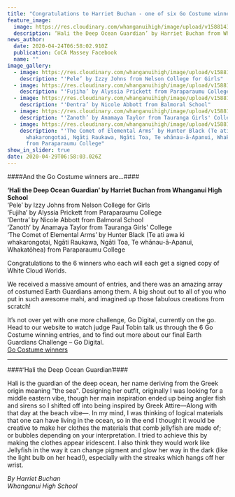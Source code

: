 ```yaml
---
title: "Congratulations to Harriet Buchan - one of six Go Costume winners! "
feature_image:
  image: https://res.cloudinary.com/whanganuihigh/image/upload/v1588143581/News/Visual_Arts._Harriet_Buchan.png
  description: ‘Hali the Deep Ocean Guardian’ by Harriet Buchan from Whanganui High School
news_author:
  date: 2020-04-24T06:58:02.910Z
  publication: CoCA Massey Facebook
  name: ""
image_gallery:
  - image: https://res.cloudinary.com/whanganuihigh/image/upload/v1588145547/News/2._Pele_by_Izzy_Johns_from_Nelson_College_for_Girls.jpg
    description: "'Pele’ by Izzy Johns from Nelson College for Girls"
  - image: https://res.cloudinary.com/whanganuihigh/image/upload/v1588145563/News/3._Fujiha_by_Alyssia_Prickett_from_Paraparaumu_College.jpg
    description: "'Fujiha’ by Alyssia Prickett from Paraparaumu College"
  - image: https://res.cloudinary.com/whanganuihigh/image/upload/v1588145580/News/4._Dentra_by_Nicole_Abbott_from_Balmoral_School.jpg
    description: "'Dentra’ by Nicole Abbott from Balmoral School"
  - image: https://res.cloudinary.com/whanganuihigh/image/upload/v1588145620/News/5._Zanoth_by_Anamaya_Taylor_from_Tauranga_Girls_College.jpg
    description: "'Zanoth’ by Anamaya Taylor from Tauranga Girls' College"
  - image: https://res.cloudinary.com/whanganuihigh/image/upload/v1588145640/News/6._The_Comet_of_Elemental_Arms_by_Hunter_Black.jpg
    description: "'The Comet of Elemental Arms’ by Hunter Black (Te ati awa ki
      whakarongotai, Ngāti Raukawa, Ngāti Toa, Te whānau-ā-Apanui, Whakatōhea)
      from Paraparaumu College"
show_in_slider: true
date: 2020-04-29T06:58:03.026Z
---
```

####And the Go Costume winners are…####

**‘Hali the Deep Ocean Guardian’ by Harriet Buchan from Whanganui High School**  
‘Pele’ by Izzy Johns from Nelson College for Girls  
‘Fujiha’ by Alyssia Prickett from Paraparaumu College  
‘Dentra’ by Nicole Abbott from Balmoral School  
‘Zanoth’ by Anamaya Taylor from Tauranga Girls' College  
‘The Comet of Elemental Arms’ by Hunter Black (Te ati awa ki whakarongotai, Ngāti Raukawa, Ngāti Toa, Te whānau-ā-Apanui, Whakatōhea) from Paraparaumu College

Congratulations to the 6 winners who each will each get a signed copy of White Cloud Worlds.

We received a massive amount of entries, and there was an amazing array of costumed Earth Guardians among them. A big shout out to all of you who put in such awesome mahi, and imagined up those fabulous creations from scratch!

It’s not over yet with one more challenge, Go Digital, currently on the go. Head to our website to watch judge Paul Tobin talk us through the 6 Go Costume winning entries, and to find out more about our final Earth Guardians Challenge – Go Digital.  
[Go Costume winners](https://l.facebook.com/l.php?u=https%3A%2F%2Fcreative.massey.ac.nz%2Fearthguardiansjunior%2Fgo-costume-winners%2F%3Ffbclid%3DIwAR0si2Aq3JLMtVWGw2GbcC1Zr_zQ8PCc-NQJj4uUCQBl5omASLT0FwwSj0A&h=AT39W3vVXJiAJtudTMNw61CEBwz9vVhiNEhqxnaH56Fg9PdEudWhOskmVnm1unafl1iHj_h1RgRkxa6m1EWOL70C0wbWYjPOP5txTw3IDYqDV7pNFqmHZdJuM4dDxUnF6EJPEOI8mLQBrg4YOmp8DoA1mwGN1kx0DwDhBryTn9tRoxAaSx8O12OHYXiJ88CQPTF1AmFilurT7z7pz-aooZA3KTCLay4TFah9oDvG1L8IYuUhVhKbfYHD7YdmmebYsOXhXIHYfUHc07_Y8ANu1lgq1Omb5EapcWS8SKCcaDrtKb28sylje1OcPuzWoQt6d8cdnVroTIujqvwexwHHPybXFxfGX5ybDYXaCiMEjfJhn2k0mwvMZWGxyQY_kOy6trZhNWzRURE2Ve_X8X-S50uCCdk5XEmaGgla1QmtC_2KEc12WezT4GCSzEU-RCaLYhMYgBtLo4JChQ2ujYpCP0RUI7A90xTuCAwG0f_twMOTbSTBlKro8FBz-ymzMQ8cyMmyF_pLLCvpi4YaedufEVvY0IY9-wQSdXU1SkwILbTRoMu_XYLNA54FzzmUkhQqyIbwLo2MCicEjHr73kpHNt8sFJ0evo3e2JPDruOObA1P8oTqmcHKsbtKBKBRXVVMrLzMJBk6ITuju5_L8wzQ34D334cCJsh4yFvswueNfJeqYLoQegV3rbfcCdOjxMbUGho3dEDbCmQHnsiVNcATIJBLk0-JzbARCO8VODzN81dOTKguuDHKfD6NQ029XcfxPhqwji7AAyFvjPrJ1Ks0GfripJTaCogDO6ESaBfCiW6jYzoqXVe3SfvrXChsnTyoAKg539LvZm-cVdFjiqYZX2nGj2m-IQDJAt7O)

 
- - -

####‘Hali the Deep Ocean Guardian’####

Hali is the guardian of the deep ocean, her name deriving from the Greek origin meaning "the sea". Designing her outfit, originally I was looking for a middle eastern vibe, though her main inspiration ended up being angler fish and sirens so I shifted off into being inspired by Greek Attire—Along with that day at the beach vibe—. In my mind, I was thinking of logical materials that one can have living in the ocean, so in the end I thought it would be creative to make her clothes the materials that comb jellyfish are made of; or bubbles depending on your interpretation. I tried to achieve this by making the clothes appear iridescent. I also think they would work like Jellyfish in the way it can change pigment and glow her way in the dark (like the light bulb on her head!), especially with the streaks which hangs off her wrist.

_By Harriet Buchan_  
_Whanganui High School_